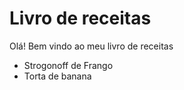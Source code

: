 # Livro de receitas

Olá! Bem vindo ao meu livro de receitas
 - Strogonoff de Frango
 - Torta de banana
